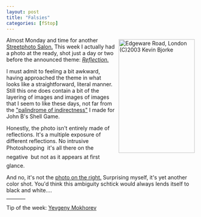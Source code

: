 ```yaml
---
layout: post
title: "Falsies"
categories: [fStop]
---
```

<a href="/photo/journal/jun02b-01.html"><img src="http://www.botzilla.com/bpix/jun02b-01.jpg" width=200 height=300 hspace=8 vspace=6 border=0 align="right" title="Edgeware Road, London (C)2003 Kevin Bjorke"></a>Almost Monday and time for another <a href="/photo/salon/">Streetphoto Salon.</a> This week I actually had a photo at the ready, shot just a day or two before the announced theme: <a href="/photo/salon/bjorke_reflect.html"><i>Reflection.</i></a>

I must admit to feeling a bit awkward, having approached the theme in what looks like a straightforward, literal manner. Still this one does contain a bit of the layering of images and images of images that I seem to like these days, not far from the <a href="http://www.botzilla.com/photo/journal/IMG_8184.html">"palindrome of indirectness"</a> I made for John B's Shell Game.

Honestly, the photo isn't entirely made of reflections. It's a multiple exposure of different reflections. No intrusive Photoshopping &#151; it's all there on the negative &#151; but not as it appears at first glance.

And no, it's not the <a href="/photo/journal/jun02b-01.html">photo on the right.</a> Surprising myself, it's yet another color shot. You'd think this ambiguity schtick would always lends itself to black and white....

<hr width="50px" align="center">

Tip of the week: <a href="http://www.photographer.ru/magazine/article.htm?id=349" target="linkframe">Yevgeny Mokhorev</a>


